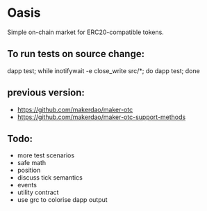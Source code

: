 # Oasis

Simple on-chain market for ERC20-compatible tokens.

## To run tests on source change:
dapp test; while inotifywait -e close_write src/*; do dapp test; done

## previous version:
- https://github.com/makerdao/maker-otc
- https://github.com/makerdao/maker-otc-support-methods

## Todo:
- more test scenarios
- safe math
- position
- discuss tick semantics
- events
- utility contract
- use grc to colorise dapp output
